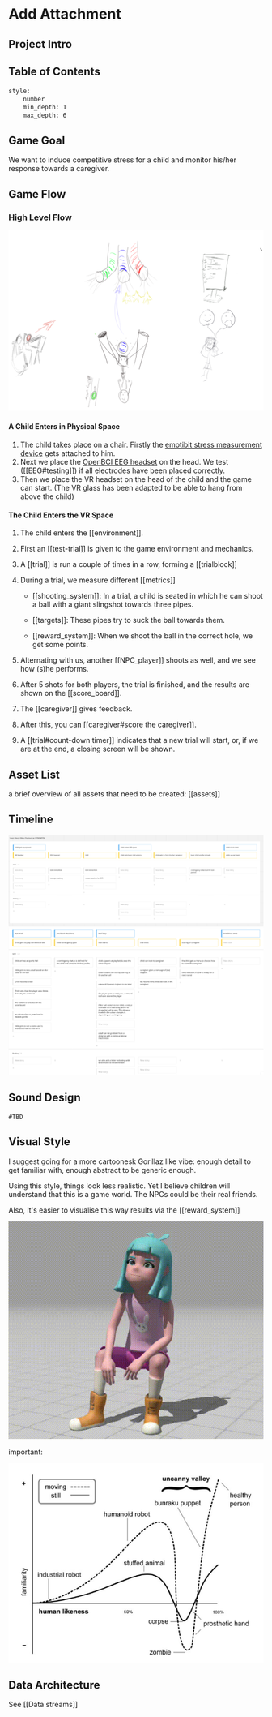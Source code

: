 # Add Attachment

## Project Intro

<elevator pitch>

## Table of Contents

```toc 
style: 
	number 
	min_depth: 1 
	max_depth: 6 
```

## Game Goal

We want to induce competitive stress for a child and monitor his/her response towards a caregiver.  

## Game Flow

### High Level Flow

![game overview](./imgs/game_overview.png)

#### A Child Enters in Physical Space

1. The child takes place on a chair. Firstly the [emotibit stress measurement device](https://www.emotibit.com/) gets attached to him.
2. Next we place the [OpenBCI EEG headset](https://openbci.com/) on the head. We test ([[EEG#testing]]) if all electrodes have been placed correctly.
3. Then we place the VR headset on the head of the child and the game can start.
(The VR glass has been adapted to be able to hang from above the child)

#### The Child Enters the VR Space

1. The child enters the [[environment]].
2. First an [[test-trial]] is given to the game environment and mechanics. 
3. A [[trial]] is run a couple of times in a row, forming a [[trialblock]]
4. During a trial, we measure different [[metrics]]

	- [[shooting_system]]: In a trial, a child is seated in which he can shoot a ball with a giant slingshot towards three pipes. 
	
	- [[targets]]: These pipes try to suck the ball towards them. 
	
	- [[reward_system]]: When we shoot the ball in the correct hole, we get some points.  

4. Alternating with us, another [[NPC_player]] shoots as well, and we see how (s)he performs.  
5. After 5 shots for both players, the trial is finished, and the results are shown on the [[score_board]]. 
6. The [[caregiver]] gives feedback.  
7. After this, you can [[caregiver#score the caregiver]]. 
8. A [[trial#count-down timer]] indicates that a new trial will start, or, if we are at the end, a closing screen will be shown.

## Asset List

a brief overview of all assets that need to be created: [[assets]]

## Timeline

![timeline](./imgs/common.png)
![timeline2](./imgs/competition_emotion.png)

## Sound Design

	#TBD

## Visual Style

I suggest going for a more cartoonesk Gorillaz like vibe: enough detail to get familiar with, enough abstract to be generic enough.

Using this style, things look less realistic. Yet I believe children will understand that this is a game world. The NPCs could be their real friends.

Also, it's easier to visualise this way results via the [[reward_system]]

![cartoon](./imgs/out.gif)

important:

![Uncanny valley](./imgs/The-Uncanny-Valley-adapted-from-Mori-1970.png)

## Data Architecture

See [[Data streams]]

